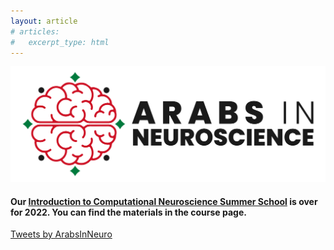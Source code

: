 ```yaml
---
layout: article
# articles:
#   excerpt_type: html
---
```


![banner](assets/images/banner.png)


#### **Our [Introduction to Computational Neuroscience Summer School](introcompneuro.html) is over for 2022. You can find the materials in the course page.**



<a class="twitter-timeline" width="300" height="500" href="https://twitter.com/ArabsInNeuro?ref_src=twsrc%5Etfw">Tweets by ArabsInNeuro</a> <script async src="https://platform.twitter.com/widgets.js" charset="utf-8"></script>
